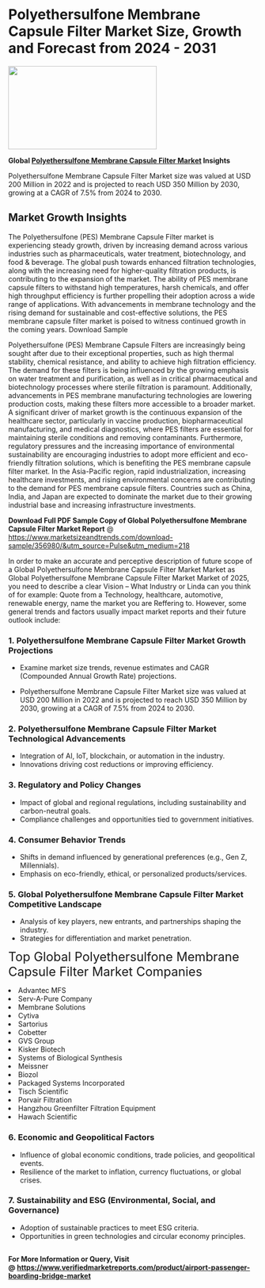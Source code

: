 <H1>Polyethersulfone Membrane Capsule Filter Market Size, Growth and Forecast from 2024 - 2031</H1><img class="aligncenter size-medium wp-image-584254" src="https://thirdeyenews.in/wp-content/uploads/2024/09/Global-Market-Research-300x168.jpeg" alt="" width="300" height="168" /><p><strong>Global&nbsp;<a href="https://www.marketsizeandtrends.com/download-sample/356980/&amp;utm_source=Pulse&amp;utm_medium=218">Polyethersulfone Membrane Capsule Filter Market</a> Insights</strong></p><p>Polyethersulfone Membrane Capsule Filter Market size was valued at USD 200 Million in 2022 and is projected to reach USD 350 Million by 2030, growing at a CAGR of 7.5% from 2024 to 2030.</p><p><h2>Market Growth Insights</h2> <p>The Polyethersulfone (PES) Membrane Capsule Filter market is experiencing steady growth, driven by increasing demand across various industries such as pharmaceuticals, water treatment, biotechnology, and food & beverage. The global push towards enhanced filtration technologies, along with the increasing need for higher-quality filtration products, is contributing to the expansion of the market. The ability of PES membrane capsule filters to withstand high temperatures, harsh chemicals, and offer high throughput efficiency is further propelling their adoption across a wide range of applications. With advancements in membrane technology and the rising demand for sustainable and cost-effective solutions, the PES membrane capsule filter market is poised to witness continued growth in the coming years. Download Sample </p> <p>Polyethersulfone (PES) Membrane Capsule Filters are increasingly being sought after due to their exceptional properties, such as high thermal stability, chemical resistance, and ability to achieve high filtration efficiency. The demand for these filters is being influenced by the growing emphasis on water treatment and purification, as well as in critical pharmaceutical and biotechnology processes where sterile filtration is paramount. Additionally, advancements in PES membrane manufacturing technologies are lowering production costs, making these filters more accessible to a broader market. A significant driver of market growth is the continuous expansion of the healthcare sector, particularly in vaccine production, biopharmaceutical manufacturing, and medical diagnostics, where PES filters are essential for maintaining sterile conditions and removing contaminants. Furthermore, regulatory pressures and the increasing importance of environmental sustainability are encouraging industries to adopt more efficient and eco-friendly filtration solutions, which is benefiting the PES membrane capsule filter market. In the Asia-Pacific region, rapid industrialization, increasing healthcare investments, and rising environmental concerns are contributing to the demand for PES membrane capsule filters. Countries such as China, India, and Japan are expected to dominate the market due to their growing industrial base and increasing infrastructure investments. </p><p><span class=""><strong>Download Full PDF Sample Copy of Global Polyethersulfone Membrane Capsule Filter Market Report</strong> @ <a href="https://www.marketsizeandtrends.com/download-sample/356980/&amp;utm_source=Pulse&amp;utm_medium=218" target="_blank">https://www.marketsizeandtrends.com/download-sample/356980/&amp;utm_source=Pulse&amp;utm_medium=218</a></span></p><p>In order to make an accurate and perceptive description of future scope of a Global&nbsp;Polyethersulfone Membrane Capsule Filter Market Market as Global&nbsp;Polyethersulfone Membrane Capsule Filter Market Market of 2025, you need to describe a clear Vision &ndash; What Industry or Linda can you think of for example: Quote from a Technology, healthcare, automotive, renewable energy, name the market you are Reffering to. However, some general trends and factors usually impact market reports and their future outlook include:</p><h3>1.&nbsp;<strong>Polyethersulfone Membrane Capsule Filter Market Growth Projections</strong></h3><ul><li>Examine market size trends, revenue estimates and CAGR (Compounded Annual Growth Rate) projections.</li><li><p>Polyethersulfone Membrane Capsule Filter Market size was valued at USD 200 Million in 2022 and is projected to reach USD 350 Million by 2030, growing at a CAGR of 7.5% from 2024 to 2030.</p></li></ul><h3>2.&nbsp;<strong>Polyethersulfone Membrane Capsule Filter Market Technological Advancements</strong></h3><ul><li>Integration of AI, IoT, blockchain, or automation in the industry.</li><li>Innovations driving cost reductions or improving efficiency.</li></ul><h3>3.&nbsp;<strong>Regulatory and Policy Changes</strong></h3><ul><li>Impact of global and regional regulations, including sustainability and carbon-neutral goals.</li><li>Compliance challenges and opportunities tied to government initiatives.</li></ul><h3>4.&nbsp;<strong>Consumer Behavior Trends</strong></h3><ul><li>Shifts in demand influenced by generational preferences (e.g., Gen Z, Millennials).</li><li>Emphasis on eco-friendly, ethical, or personalized products/services.</li></ul><h3>5.&nbsp;<strong>Global Polyethersulfone Membrane Capsule Filter Market Competitive Landscape</strong></h3><ul><li>Analysis of key players, new entrants, and partnerships shaping the industry.</li><li>Strategies for differentiation and market penetration.</li></ul><p data-pm-slice="1 1 []"><span style="color: inherit; font-family: inherit; font-size: 25px;">Top Global Polyethersulfone Membrane Capsule Filter Market Companies</span></p><div class="" data-test-id=""><p><li>Advantec MFS</li><li> Serv-A-Pure Company</li><li> Membrane Solutions</li><li> Cytiva</li><li> Sartorius</li><li> Cobetter</li><li> GVS Group</li><li> Kisker Biotech</li><li> Systems of Biological Synthesis</li><li> Meissner</li><li> Biozol</li><li> Packaged Systems Incorporated</li><li> Tisch Scientific</li><li> Porvair Filtration</li><li> Hangzhou Greenfilter Filtration Equipment</li><li> Hawach Scientific</li></p></div><h3>6.&nbsp;<strong>Economic and Geopolitical Factors</strong></h3><ul><li>Influence of global economic conditions, trade policies, and geopolitical events.</li><li>Resilience of the market to inflation, currency fluctuations, or global crises.</li></ul><h3>7.&nbsp;<strong>Sustainability and ESG (Environmental, Social, and Governance)</strong></h3><ul><li>Adoption of sustainable practices to meet ESG criteria.</li><li>Opportunities in green technologies and circular economy principles.</li></ul><h2><strong style="font-size: 14px;">For More Information or Query, Visit @&nbsp;</strong><a style="background-color: #ffffff; font-size: 14px;" href="https://www.marketsizeandtrends.com/report/polyethersulfone-membrane-capsule-filter-market/" target="_blank">https://www.verifiedmarketreports.com/product/airport-passenger-boarding-bridge-market</a></h2>
